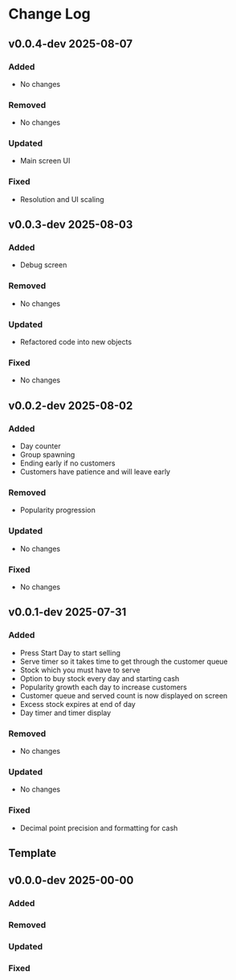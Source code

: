 # Change Log

## v0.0.4-dev 2025-08-07

### Added
- No changes

### Removed
- No changes

### Updated
- Main screen UI

### Fixed
- Resolution and UI scaling


## v0.0.3-dev 2025-08-03

### Added
- Debug screen

### Removed
- No changes

### Updated
- Refactored code into new objects

### Fixed
- No changes


## v0.0.2-dev 2025-08-02

### Added
- Day counter
- Group spawning
- Ending early if no customers
- Customers have patience and will leave early

### Removed
- Popularity progression

### Updated
- No changes

### Fixed
- No changes


## v0.0.1-dev 2025-07-31

### Added
- Press Start Day to start selling
- Serve timer so it takes time to get through the customer queue
- Stock which you must have to serve
- Option to buy stock every day and starting cash
- Popularity growth each day to increase customers
- Customer queue and served count is now displayed on screen
- Excess stock expires at end of day
- Day timer and timer display

### Removed
- No changes

### Updated
- No changes

### Fixed
- Decimal point precision and formatting for cash



## Template

## v0.0.0-dev 2025-00-00

### Added

### Removed

### Updated

### Fixed